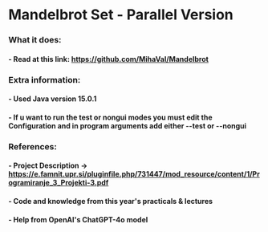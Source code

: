 # Mandelbrot Set - Parallel Version

### What it does:

#### - Read at this link: https://github.com/MihaVal/Mandelbrot

### Extra information:

#### - Used Java version 15.0.1
#### - If u want to run the test or nongui modes you must edit the Configuration and in program arguments add either --test or --nongui

### References:

#### - Project Description -> https://e.famnit.upr.si/pluginfile.php/731447/mod_resource/content/1/Programiranje_3_Projekti-3.pdf
#### - Code and knowledge from this year's practicals & lectures
#### - Help from OpenAI's ChatGPT-4o model